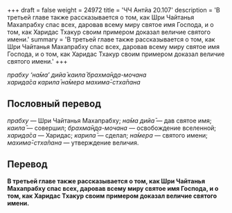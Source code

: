 +++
draft = false
weight = 24972
title = 'ЧЧ Антйа 20.107'
description = 'В третьей главе также рассказывается о том, как Шри Чайтанья Махапрабху спас всех, даровав всему миру святое имя Господа, и о том, как Харидас Тхакур своим примером доказал величие святого имени.'
summary = 'В третьей главе также рассказывается о том, как Шри Чайтанья Махапрабху спас всех, даровав всему миру святое имя Господа, и о том, как Харидас Тхакур своим примером доказал величие святого имени.'
+++

_прабху ‘на̄ма’ дийа̄ каила̄ брахма̄н̣д̣а-мочана  
харида̄са карила̄ на̄мера махима̄-стха̄пана_

## Пословный перевод

_прабху_ — Шри Чайтанья Махапрабху; _на̄ма_ _дийа̄_ — дав святое имя; _каила̄_ — совершил; _брахма̄н̣д̣а_\-_мочана_ — освобождение вселенной; _харида̄са_ — Харидас; _карила̄_ — сделал; _на̄мера_ — святого имени; _махима̄_\-_стха̄пана_ — утверждение величия.

## Перевод

**В третьей главе также рассказывается о том, как Шри Чайтанья Махапрабху спас всех, даровав всему миру святое имя Господа, и о том, как Харидас Тхакур своим примером доказал величие святого имени.**
